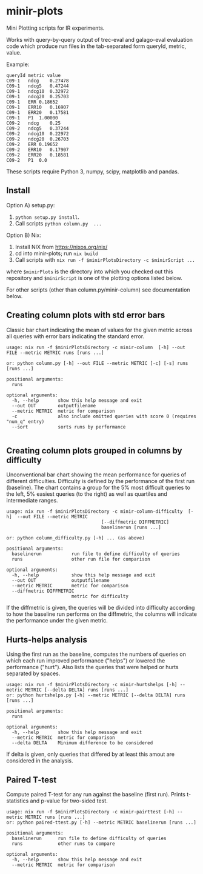 minir-plots
===========

Mini Plotting scripts for IR experiments.

Works with query-by-query output of trec-eval and galago-eval evaluation code which produce run files in the tab-separated form queryId, metric, value.

Example:

    queryId metric value
    C09-1	ndcg	0.27478
    C09-1	ndcg5	0.47244
    C09-1	ndcg10	0.32972
    C09-1	ndcg20	0.25703
    C09-1	ERR	0.18652
    C09-1	ERR10	0.16907
    C09-1	ERR20	0.17581
    C09-1	P1	1.00000
    C09-2	ndcg	0.25
    C09-2	ndcg5	0.37244
    C09-2	ndcg10	0.22972
    C09-2	ndcg20	0.26703
    C09-2	ERR	0.19652
    C09-2	ERR10	0.17907
    C09-2	ERR20	0.18581
    C09-2	P1	0.0

These scripts require Python 3, numpy, scipy, matplotlib and pandas.

Install
-------

Option A) setup.py:

1. `python setup.py install`. 
2. Call scripts `python column.py  ...`

Option B) Nix:

1. Install NIX from <https://nixos.org/nix/>
2. cd into minir-plots; run `nix build`
3. Call scripts with `nix run -f $minirPlotsDirectory -c $minirScript ...`

where `$minirPlots` is the directory into which you checked out this repository and `$minirScript` is one of the plotting options listed below.

For other scripts (other than column.py/minir-column) see documentation below.



Creating column plots with std error bars
-------------------------------------------

Classic bar chart indicating the mean of values for the given metric across all queries with error bars indicating the standard error.

```
usage: nix run -f $minirPlotsDirectory -c minir-column  [-h] --out FILE --metric METRIC runs [runs ...]

or: python column.py [-h] --out FILE --metric METRIC [-c] [-s] runs [runs ...]

positional arguments:
  runs

optional arguments:
  -h, --help       show this help message and exit
  --out OUT        outputfilename
  --metric METRIC  metric for comparison
  -c               also include omitted queries with score 0 (requires "num_q" entry)
  --sort           sorts runs by performance
  
```


Creating column plots grouped in columns by difficulty
------------------------------------------------------

Unconventional bar chart showing the mean performance for queries of different difficulties. Difficulty is defined by
the performance of the first run (baseline). The chart contains a group for the 5% most difficult queries to the left,
5% easiest queries (to the right) as well as quartiles and intermediate ranges.

```
usage: nix run -f $minirPlotsDirectory -c minir-column-difficulty  [-h]  --out FILE --metric METRIC
                                   [--diffmetric DIFFMETRIC]
                                   baselinerun [runs ...]

or: python column_difficulty.py [-h] ... (as above)

positional arguments:
  baselinerun           run file to define difficulty of queries
  runs                  other run file for comparison

optional arguments:
  -h, --help            show this help message and exit
  --out OUT             outputfilename
  --metric METRIC       metric for comparison
  --diffmetric DIFFMETRIC
                        metric for difficulty

```

If the diffmetric is given, the queries will be divided into difficulty according to how the baseline run performs on
the diffmetric, the columns will indicate the performance under the given metric.



Hurts-helps analysis
---------------------
Using the first run as the baseline, computes the numbers of queries on which each run improved performance ("helps")
or lowered the performance ("hurt"). Also lists the queries that were helped or hurts separated by spaces.

```
usage: nix run -f $minirPlotsDirectory -c minir-hurtshelps [-h] --metric METRIC [--delta DELTA] runs [runs ...]
or: python hurtshelps.py [-h] --metric METRIC [--delta DELTA] runs [runs ...]

positional arguments:
  runs

optional arguments:
  -h, --help       show this help message and exit
  --metric METRIC  metric for comparison
  --delta DELTA    Minimum difference to be considered
```

If delta is given, only queries that differed by at least this amout are considered in the analysis.

Paired T-test
-------------

Compute paired T-test for any run against the baseline (first run). Prints t-statistics and p-value for two-sided test.

```
usage: nix run -f $minirPlotsDirectory -c minir-pairttest [-h] --metric METRIC runs [runs ...]
or: python paired-ttest.py [-h] --metric METRIC baselinerun [runs ...]

positional arguments:
  baselinerun      run file to define difficulty of queries
  runs             other runs to compare

optional arguments:
  -h, --help       show this help message and exit
  --metric METRIC  metric for comparison
```

